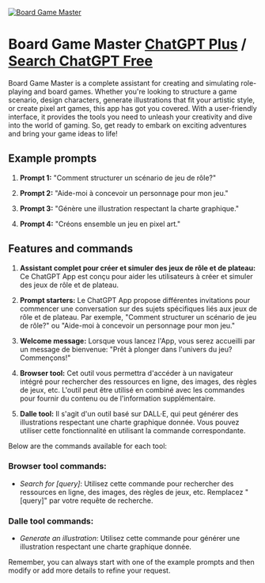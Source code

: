 
[![Board Game Master](https://files.oaiusercontent.com/file-xiImQhOG6XaFON6IkNE53Lql?se=2123-10-18T17%3A55%3A31Z&sp=r&sv=2021-08-06&sr=b&rscc=max-age%3D31536000%2C%20immutable&rscd=attachment%3B%20filename%3D21ff6d85-fd4f-4e02-817e-5653f379d23f.png&sig=kipbU4nh52mQQm46GSzAS1OUfmFZ%2BmNDv73owdVT8dI%3D)](https://chat.openai.com/g/g-blUbcmbfD-board-game-master)

# Board Game Master [ChatGPT Plus](https://chat.openai.com/g/g-blUbcmbfD-board-game-master) / [Search ChatGPT Free](https://gptcall.net/index.html#/?search=Board%20Game%20Master)

Board Game Master is a complete assistant for creating and simulating role-playing and board games. Whether you're looking to structure a game scenario, design characters, generate illustrations that fit your artistic style, or create pixel art games, this app has got you covered. With a user-friendly interface, it provides the tools you need to unleash your creativity and dive into the world of gaming. So, get ready to embark on exciting adventures and bring your game ideas to life!

## Example prompts

1. **Prompt 1:** "Comment structurer un scénario de jeu de rôle?"

2. **Prompt 2:** "Aide-moi à concevoir un personnage pour mon jeu."

3. **Prompt 3:** "Génère une illustration respectant la charte graphique."

4. **Prompt 4:** "Créons ensemble un jeu en pixel art."

## Features and commands

1. **Assistant complet pour créer et simuler des jeux de rôle et de plateau:** Ce ChatGPT App est conçu pour aider les utilisateurs à créer et simuler des jeux de rôle et de plateau.

2. **Prompt starters:** Le ChatGPT App propose différentes invitations pour commencer une conversation sur des sujets spécifiques liés aux jeux de rôle et de plateau. Par exemple, "Comment structurer un scénario de jeu de rôle?" ou "Aide-moi à concevoir un personnage pour mon jeu."

3. **Welcome message:** Lorsque vous lancez l'App, vous serez accueilli par un message de bienvenue: "Prêt à plonger dans l'univers du jeu? Commençons!"

4. **Browser tool:** Cet outil vous permettra d'accéder à un navigateur intégré pour rechercher des ressources en ligne, des images, des règles de jeux, etc. L'outil peut être utilisé en combiné avec les commandes pour fournir du contenu ou de l'information supplémentaire.

5. **Dalle tool:** Il s'agit d'un outil basé sur DALL·E, qui peut générer des illustrations respectant une charte graphique donnée. Vous pouvez utiliser cette fonctionnalité en utilisant la commande correspondante.

Below are the commands available for each tool:

### Browser tool commands:
- *Search for [query]*: Utilisez cette commande pour rechercher des ressources en ligne, des images, des règles de jeux, etc. Remplacez "[query]" par votre requête de recherche.

### Dalle tool commands:
- *Generate an illustration*: Utilisez cette commande pour générer une illustration respectant une charte graphique donnée.

Remember, you can always start with one of the example prompts and then modify or add more details to refine your request.



